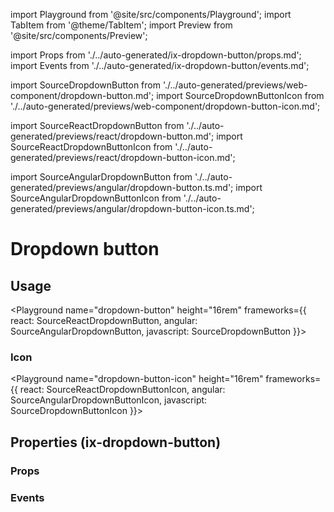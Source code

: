 import Playground from '@site/src/components/Playground';
import TabItem from '@theme/TabItem';
import Preview from '@site/src/components/Preview';

import Props from './../auto-generated/ix-dropdown-button/props.md';
import Events from './../auto-generated/ix-dropdown-button/events.md';

import SourceDropdownButton from './../auto-generated/previews/web-component/dropdown-button.md';
import SourceDropdownButtonIcon from './../auto-generated/previews/web-component/dropdown-button-icon.md';

import SourceReactDropdownButton from './../auto-generated/previews/react/dropdown-button.md';
import SourceReactDropdownButtonIcon from './../auto-generated/previews/react/dropdown-button-icon.md';

import SourceAngularDropdownButton from './../auto-generated/previews/angular/dropdown-button.ts.md';
import SourceAngularDropdownButtonIcon from './../auto-generated/previews/angular/dropdown-button-icon.ts.md';

# Dropdown button

## Usage

<Playground
name="dropdown-button" height="16rem"
frameworks={{
  react: SourceReactDropdownButton,
  angular: SourceAngularDropdownButton,
  javascript: SourceDropdownButton
}}></Playground>

### Icon

<Playground
name="dropdown-button-icon" height="16rem"
frameworks={{
  react: SourceReactDropdownButtonIcon,
  angular: SourceAngularDropdownButtonIcon,
  javascript: SourceDropdownButtonIcon
}}></Playground>

## Properties (ix-dropdown-button)

### Props

<Props />

### Events

<Events />
